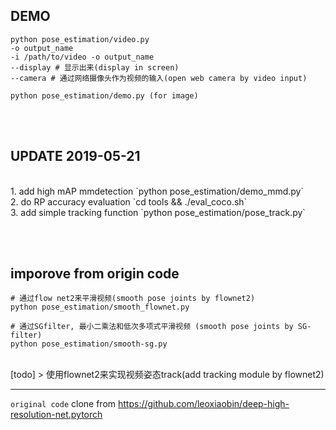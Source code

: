 ## DEMO
```
python pose_estimation/video.py
-o output_name
-i /path/to/video -o output_name
--display # 显示出来(display in screen)
--camera # 通过网络摄像头作为视频的输入(open web camera by video input)

python pose_estimation/demo.py (for image)
```

<br><br>
## UPDATE 2019-05-21
<br>
1. add high mAP mmdetection   
`python pose_estimation/demo_mmd.py`
<br>
2. do RP accuracy evaluation 
`cd tools && ./eval_coco.sh`
<br>
3. add simple tracking function  
`python pose_estimation/pose_track.py`
<br>

<br><br>
## imporove from origin code

```
# 通过flow net2来平滑视频(smooth pose joints by flownet2)
python pose_estimation/smooth_flownet.py

# 通过SGfilter, 最小二乘法和低次多项式平滑视频 (smooth pose joints by SG-filter)
python pose_estimation/smooth-sg.py

```
<br>
[todo]
 > 使用flownet2来实现视频姿态track(add tracking module by flownet2)


---


`original code`
clone from https://github.com/leoxiaobin/deep-high-resolution-net.pytorch
